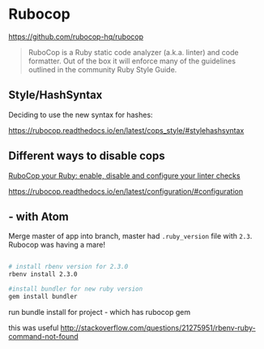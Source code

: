 # Rubocop

<https://github.com/rubocop-hq/rubocop>

> RuboCop is a Ruby static code analyzer (a.k.a. linter) and code formatter. Out of the box it will enforce many of the guidelines outlined in the community Ruby Style Guide.

## Style/HashSyntax

Deciding to use the new syntax for hashes:

<https://rubocop.readthedocs.io/en/latest/cops_style/#stylehashsyntax>

## Different ways to disable cops

[RuboCop your Ruby: enable, disable and configure your linter checks](https://medium.freecodecamp.org/rubocop-enable-disable-and-configure-linter-checks-for-your-ruby-code-475fbf11046a#3f8e)

https://rubocop.readthedocs.io/en/latest/configuration/#configuration

## - with Atom

Merge master of app into branch, master had `.ruby_version` file with `2.3`.
Rubocop was having a mare!

```bash

# install rbenv version for 2.3.0
rbenv install 2.3.0

#install bundler for new ruby version
gem install bundler
```

run bundle install for project - which has rubocop gem

this was useful http://stackoverflow.com/questions/21275951/rbenv-ruby-command-not-found
